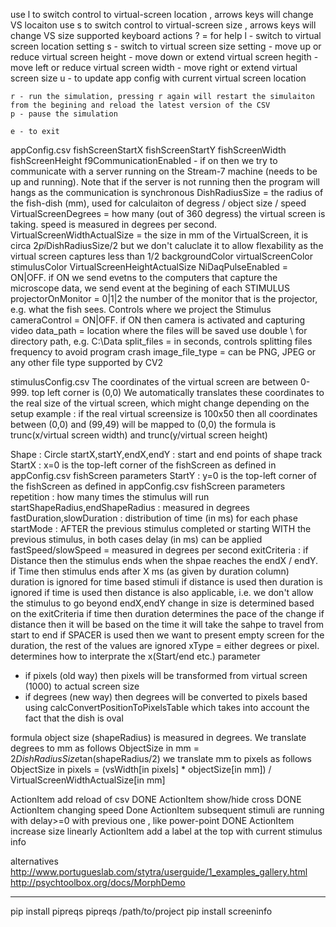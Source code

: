 use l to switch control to virtual-screen location , arrows keys will change VS locaiton
use s to switch control to virtual-screen size , arrows keys will change VS size 
supported keyboard actions 
    ? = for help 
    l - switch to virtual screen location setting
    s - switch to virtual screen size setting 
    <Up> - move up or reduce virtual screen height
    <Down> - move down or extend virtual screen hegith
    <Left>  - move left or reduce virtual screen width
    <Right> - move right or extend virtual screen size 
    u - to update app config with current virtual screen location

    r - run the simulation, pressing r again will restart the simulaiton from the begining and reload the latest version of the CSV
    p - pause the simulation 

    e - to exit


appConfig.csv
fishScreenStartX
fishScreenStartY
fishScreenWidth
fishScreenHeight
f9CommunicationEnabled - if on then we try to communicate with a server running on the Stream-7 machine (needs to be up and running). Note that if the server is not running then the program will hangs as the communication is synchronous 
DishRadiusSize = the radius of the fish-dish (mm), used for calculaiton of degress / object size / speed 
VirtualScreenDegrees = how many (out of 360 degress) the virtual screen is taking. speed is measured in degrees per second. 
VirtualScreenWidthActualSize = the size in mm of the VirtualScreen,  it is circa 2*pi*DishRadiusSize/2 but we don't caluclate it to allow flexability as the virtual screen captures less than 1/2 
backgroundColor
virtualScreenColor
stimulusColor
VirtualScreenHeightActualSize
NiDaqPulseEnabled = ON|OFF. if ON we send evetns to the computers that capture the microscope data, we send event at the begining of each STIMULUS
projectorOnMonitor = 0|1|2 the number of the monitor that is the projector, e.g. what the fish sees. Controls where we project the Stimulus
cameraControl = ON|OFF. if ON then camera is activated and capturing video 
data_path = location where the files will be saved use double \\ for directory path, e.g. C:\\Data
split_files = in seconds, controls splitting files frequency to avoid program crash 
image_file_type = can be PNG, JPEG or any other file type supported by CV2

stimulusConfig.csv
The coordinates of the virtual screen are between 0-999. top left corner is (0,0)
We automatically translates these coordinates to the real size of the virtual screen, which might change depending on the setup
example : if the real virtual screensize is 100x50 then all coordinates between (0,0) and (99,49) will be mapped to (0,0)
the formula is trunc(x/virtual screen width) and trunc(y/virtual screen height)

Shape	: Circle 
startX,startY,endX,endY : start and end points of shape track
StartX : x=0 is the top-left corner of the fishScreen as defined in appConfig.csv fishScreen parameters 
StartY : y=0 is the top-left corner of the fishScreen as defined in appConfig.csv fishScreen parameters 
repetition : how many times the stimulus will run 
startShapeRadius,endShapeRadius : measured in degrees 
fastDuration,slowDuration : distribution of time (in ms) for each phase 
startMode : AFTER the previous stimulus completed or starting WITH the previous stimulus, in both cases delay (in ms) can be applied 
fastSpeed/slowSpeed = measured in degrees per second 
exitCriteria : if Distance then the stimulus ends when the shpae reaches the endX / endY. if Time then stimulus ends after X ms (as given by duration column)
duration is ignored for time based stimuli
if distance is used then duration is ignored 
if time is used then distance is also applicable, i.e. we don't allow the stimulus to go beyond endX,endY
change in size is determined based on the exitCriteria 
if time then duration determines the pace of the change
if distance then it will be based on the time it will take the sahpe to travel from start to end 
if SPACER is used then we want to present empty screen for the duration, the rest of the values are ignored 
xType = either degrees or pixel. determines how to interprate the x(Start/end etc.) parameter
   * if pixels (old way) then pixels will be transformed from virtual screen (1000) to actual screen size
   * if degrees (new way) then degrees will be converted to pixels based using calcConvertPositionToPixelsTable which takes into account the fact that the dish is oval

formula 
object size (shapeRadius) is measured in degrees. We translate degrees to mm as follows
    ObjectSize in mm =  2*DishRadiusSize*tan(shapeRadius/2) 
we translate mm to pixels as follows
    ObjectSize in pixels =  (vsWidth[in pixels] * objectSize[in mm]) / VirtualScreenWidthActualSize[in mm]




  ActionItem add reload of csv DONE
  ActionItem show/hide cross DONE
  ActionItem changing speed Done
  ActionItem subsequent stimuli are running with delay>=0 with previous one , like power-point DONE
  ActionItem increase size linearly 
  ActionItem add a label at the top with current stimulus info


  alternatives
  http://www.portugueslab.com/stytra/userguide/1_examples_gallery.html
  http://psychtoolbox.org/docs/MorphDemo
  

***************
pip install pipreqs
pipreqs /path/to/project
pip install screeninfo
